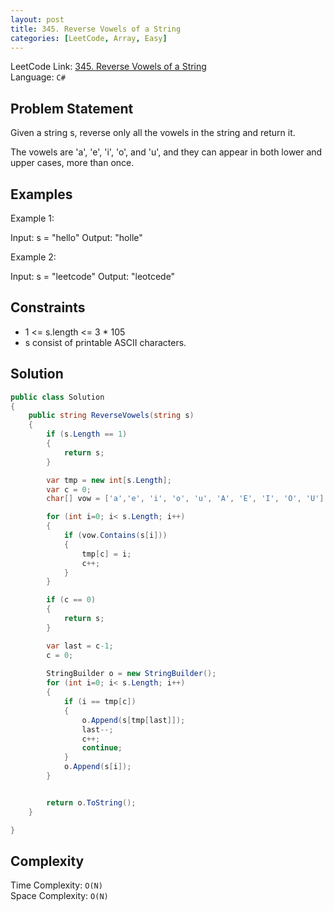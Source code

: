 ```yaml
---
layout: post
title: 345. Reverse Vowels of a String
categories: [LeetCode, Array, Easy]
---
```


LeetCode Link: [345. Reverse Vowels of a String](https://leetcode.com/problems/reverse-vowels-of-a-string/description/?source=submission-ac)  
Language: `C#`

## Problem Statement
Given a string s, reverse only all the vowels in the string and return it.

The vowels are 'a', 'e', 'i', 'o', and 'u', and they can appear in both lower and upper cases, more than once.

## Examples

Example 1:

Input: s = "hello"
Output: "holle"

Example 2:

Input: s = "leetcode"
Output: "leotcede"

## Constraints

* 1 <= s.length <= 3 * 105
* s consist of printable ASCII characters.

## Solution

``` csharp
public class Solution 
{
    public string ReverseVowels(string s) 
    {
        if (s.Length == 1)
        {
            return s;
        }   

        var tmp = new int[s.Length];    
        var c = 0;
        char[] vow = ['a','e', 'i', 'o', 'u', 'A', 'E', 'I', 'O', 'U'];

        for (int i=0; i< s.Length; i++)
        {
            if (vow.Contains(s[i]))
            {
                tmp[c] = i;
                c++;
            }
        }

        if (c == 0)
        {
            return s;
        }

        var last = c-1;
        c = 0;
        
        StringBuilder o = new StringBuilder();
        for (int i=0; i< s.Length; i++)
        {
            if (i == tmp[c])
            {
                o.Append(s[tmp[last]]);
                last--;
                c++;
                continue;
            }
            o.Append(s[i]);
        }


        return o.ToString();
    }

}
```

## Complexity

Time Complexity: `O(N)`  
Space Complexity: `O(N)`  
